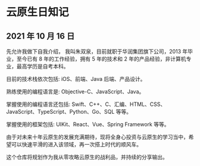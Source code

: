 # 云原生日知记

## 2021 年 10 月 16 日

先允许我做下自我介绍， 我叫朱双泉，目前就职于华润集团旗下公司，2013 年毕业，至今已有 8 年的工作经验，拥有 5 年的技术和 2 年的产品经验，非计算机专业，最高学历是自考本科。

目前的技术栈依次包括: iOS、前端、Java 后端、产品设计。

熟练使用的编程语言是: Objective-C、JavaScript、Java。

掌握使用的编程语言还包括: Swift、C++、C、汇编、HTML、CSS、JavaScript、TypeScript、Python、Go、SQL 等等。

掌握使用的框架包括: UIKit、React、Vue、Spring Framework 等等。

由于对未来十年云原生的发展充满期待，现将全身心投资与云原生的学习当中，希望可以快速平滑的进入该领域，再一次搭上时代的顺风车。

这个仓库将规划作为我从零攻略云原生的战利品，并持续的分享输出。
